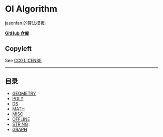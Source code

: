
# OI Algorithm

jasonfan 的算法模板。

**[GitHub 仓库](https://github.com/jason-fxz/algorithm)**

## Copyleft

See [CC0 LICENSE](LICENSE)

---

## 目录

- [GEOMETRY](./geometry/)
- [POLY](./poly/)
- [DS](./DS/)
- [MATH](./math/)
- [MISC](./misc/)
- [OFFLINE](./offline/)
- [STRING](./string/)
- [GRAPH](./graph/)
